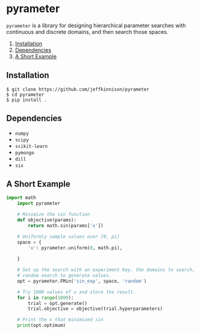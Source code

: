 # pyrameter

`pyrameter` is a library for designing hierarchical parameter searches with
continuous and discrete domains, and then search those spaces.

1. [Installation](#installation)
2. [Dependencies](#dependencies)
3. [A Short Example](#a-short-example)

## Installation

```
$ git clone https://github.com/jeffkinnison/pyrameter
$ cd pyrameter
$ pip install .
```

## Dependencies

- `numpy`
- `scipy`
- `scikit-learn`
- `pymongo`
- `dill`
- `six`

## A Short Example

```python
import math
    import pyrameter

    # Minimize the sin function
    def objective(params):
        return math.sin(params['x'])

    # Uniformly sample values over [0, pi]
    space = {
        'x': pyrameter.uniform(0, math.pi),
        
    }

    # Set up the search with an experiment key, the domains to search, and
    # random search to generate values.
    opt = pyrameter.FMin('sin_exp', space, 'random')

    # Try 1000 values of x and store the result.
    for i in range(1000):
        trial = opt.generate()
        trial.objective = objective(trial.hyperparameters)

    # Print the x that minimized sin
    print(opt.optimum)
```

